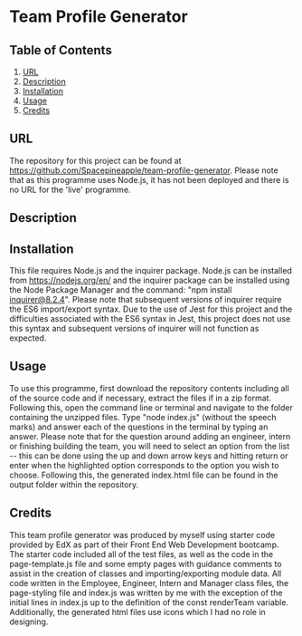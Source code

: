 # Team Profile Generator

## Table of Contents

1. [URL](#url)
2. [Description](#description)
3. [Installation](#installation)
4. [Usage](#usage)
5. [Credits](#credits)

## URL <a id="url"></a>

The repository for this project can be found at
https://github.com/Spacepineapple/team-profile-generator. Please note that as
this programme uses Node.js, it has not been deployed and there is no URL for
the 'live' programme.

## Description <a id="description"></a>



## Installation <a id="installation"></a>

This file requires Node.js and the inquirer package. Node.js can be installed
from https://nodejs.org/en/ and the inquirer package can be installed using the
Node Package Manager and the command: "npm install inquirer@8.2.4". Please note
that subsequent versions of inquirer require the ES6 import/export syntax. Due
to the use of Jest for this project and the difficulties associated with the ES6
syntax in Jest, this project does not use this syntax and subsequent versions of
inquirer will not function as expected.


## Usage <a id="usage"></a>

To use this programme, first download the repository contents including all of
the source code and if necessary, extract the files if in a zip format.
Following this, open the command line or terminal and navigate to the folder
containing the unzipped files. Type "node index.js" (without the speech marks)
and answer each of the questions in the terminal by typing an answer. Please
note that for the question around adding an engineer, intern or finishing
building the team, you will need to select an option from the list -- this can
be done using the up and down arrow keys and hitting return or enter when the
highlighted option corresponds to the option you wish to choose. Following this,
the generated index.html file can be found in the output folder within the
repository.

## Credits <a id="credits"></a>

This team profile generator was produced by myself using starter code provided
by EdX as part of their Front End Web Development bootcamp. The starter code
included all of the test files, as well as the code in the page-template.js file
and some empty pages with guidance comments to assist in the creation of classes
and importing/exporting module data. All code written in the Employee, Engineer,
Intern and Manager class files, the page-styling file and index.js was written
by me with the exception of the initial lines in index.js up to the definition
of the const renderTeam variable. Additionally, the generated html files use
icons which I had no role in designing.
